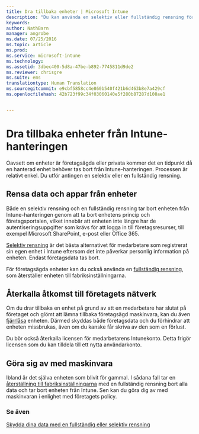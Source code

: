 ```yaml
---
title: Dra tillbaka enheter | Microsoft Intune
description: "Du kan använda en selektiv eller fullständig rensning för att ta bort enheten från Intune-hanteringen genom att ta bort enhetens princip och företagsportalen."
keywords: 
author: NathBarn
manager: angrobe
ms.date: 07/25/2016
ms.topic: article
ms.prod: 
ms.service: microsoft-intune
ms.technology: 
ms.assetid: 3dbec400-5d8a-47be-b892-7745811d9de2
ms.reviewer: chrisgre
ms.suite: ems
translationtype: Human Translation
ms.sourcegitcommit: e9cbf5858cc4e860b540f421b6d463b8e7a429cf
ms.openlocfilehash: 42b723f99c34f03060140e5f280b87287d108ae1


---
```


# Dra tillbaka enheter från Intune-hanteringen

Oavsett om enheter är företagsägda eller privata kommer det en tidpunkt då en hanterad enhet behöver tas bort från Intune-hanteringen. Processen är relativt enkel. Du utför antingen en selektiv eller en fullständig rensning.
## Rensa data och appar från enheter
Både en selektiv rensning och en fullständig rensning tar bort enheten från Intune-hanteringen genom att ta bort enhetens princip och företagsportalen, vilket innebär att enheten inte längre har de autentiseringsuppgifter som krävs för att logga in till företagsresurser, till exempel Microsoft SharePoint, e-post eller Office 365.

[Selektiv rensning](use-remote-wipe-to-help-protect-data-using-microsoft-intune.md#selective-wipe) är det bästa alternativet för medarbetare som registrerat sin egen enhet i Intune eftersom det inte påverkar personlig information på enheten. Endast företagsdata tas bort.

För företagsägda enheter kan du också använda en [fullständig rensning](use-remote-wipe-to-help-protect-data-using-microsoft-intune.md#full-wipe), som återställer enheten till fabriksinställningarna.

## Återkalla åtkomst till företagets nätverk
Om du drar tillbaka en enhet på grund av att en medarbetare har slutat på företaget och glömt att lämna tillbaka företagsägd maskinvara, kan du även [fjärrlåsa](use-remote-lock-and-passcode-reset-in-microsoft-intune.md) enheten. Därmed skyddas både företagsdata och du förhindrar att enheten missbrukas, även om du kanske får skriva av den som en förlust.

Du bör också återkalla licensen för medarbetarens Intunekonto. Detta frigör licensen som du kan tilldela till ett nytta användarkonto.

## Göra sig av med maskinvara
Ibland är det själva enheten som blivit för gammal. I sådana fall tar en [återställning till fabriksinställningarna](use-remote-wipe-to-help-protect-data-using-microsoft-intune.md) med en fullständig rensning bort alla data och tar bort enheten från Intune. Sen kan du göra dig av med maskinvaran i enlighet med företagets policy.

### Se även
[Skydda dina data med en fullständig eller selektiv rensning](use-remote-wipe-to-help-protect-data-using-microsoft-intune.md)



<!--HONumber=Jul16_HO4-->


